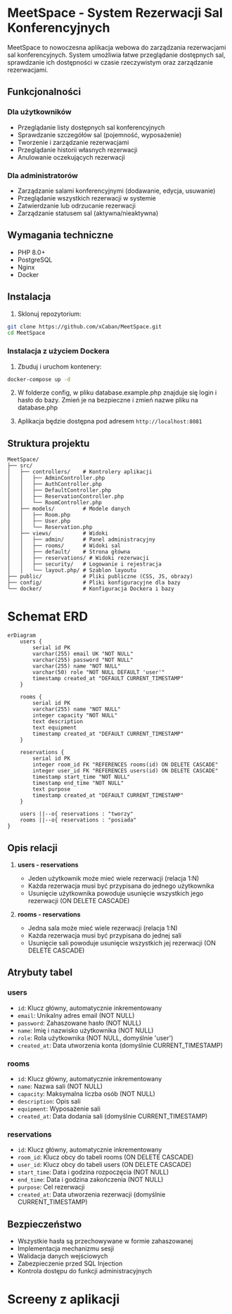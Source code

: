 # MeetSpace - System Rezerwacji Sal Konferencyjnych

MeetSpace to nowoczesna aplikacja webowa do zarządzania rezerwacjami sal konferencyjnych. System umożliwia łatwe przeglądanie dostępnych sal, sprawdzanie ich dostępności w czasie rzeczywistym oraz zarządzanie rezerwacjami.

## Funkcjonalności

### Dla użytkowników
- Przeglądanie listy dostępnych sal konferencyjnych
- Sprawdzanie szczegółów sal (pojemność, wyposażenie)
- Tworzenie i zarządzanie rezerwacjami
- Przeglądanie historii własnych rezerwacji
- Anulowanie oczekujących rezerwacji

### Dla administratorów
- Zarządzanie salami konferencyjnymi (dodawanie, edycja, usuwanie)
- Przeglądanie wszystkich rezerwacji w systemie
- Zatwierdzanie lub odrzucanie rezerwacji
- Zarządzanie statusem sal (aktywna/nieaktywna)

## Wymagania techniczne

- PHP 8.0+
- PostgreSQL
- Nginx
- Docker

## Instalacja

1. Sklonuj repozytorium:
```bash
git clone https://github.com/xCaban/MeetSpace.git
cd MeetSpace
```

### Instalacja z użyciem Dockera

1. Zbuduj i uruchom kontenery:
```bash
docker-compose up -d
```

2. W folderze config, w pliku database.example.php znajduje się login i hasło do bazy. Zmień je na bezpieczne i zmień nazwe pliku na database.php

3. Aplikacja będzie dostępna pod adresem `http://localhost:8081`

## Struktura projektu

```
MeetSpace/
├── src/
│   ├── controllers/    # Kontrolery aplikacji
│   │   ├── AdminController.php
│   │   ├── AuthController.php
│   │   ├── DefaultController.php
│   │   ├── ReservationController.php
│   │   └── RoomController.php
│   ├── models/         # Modele danych
│   │   ├── Room.php
│   │   ├── User.php
│   │   └── Reservation.php
│   ├── views/          # Widoki
│   │   ├── admin/      # Panel administracyjny
│   │   ├── rooms/      # Widoki sal
│   │   ├── default/    # Strona główna
│   │   ├── reservations/ # Widoki rezerwacji
│   │   ├── security/   # Logowanie i rejestracja
│   │   └── layout.php/ # Szablon layoutu
├── public/             # Pliki publiczne (CSS, JS, obrazy)
├── config/             # Pliki konfiguracyjne dla bazy
└── docker/             # Konfiguracja Dockera i bazy
```

# Schemat ERD

```mermaid
erDiagram
    users {
        serial id PK
        varchar(255) email UK "NOT NULL"
        varchar(255) password "NOT NULL"
        varchar(255) name "NOT NULL"
        varchar(50) role "NOT NULL DEFAULT 'user'"
        timestamp created_at "DEFAULT CURRENT_TIMESTAMP"
    }

    rooms {
        serial id PK
        varchar(255) name "NOT NULL"
        integer capacity "NOT NULL"
        text description
        text equipment
        timestamp created_at "DEFAULT CURRENT_TIMESTAMP"
    }

    reservations {
        serial id PK
        integer room_id FK "REFERENCES rooms(id) ON DELETE CASCADE"
        integer user_id FK "REFERENCES users(id) ON DELETE CASCADE"
        timestamp start_time "NOT NULL"
        timestamp end_time "NOT NULL"
        text purpose
        timestamp created_at "DEFAULT CURRENT_TIMESTAMP"
    }

    users ||--o{ reservations : "tworzy"
    rooms ||--o{ reservations : "posiada"
}
```
## Opis relacji

1. **users - reservations**
   - Jeden użytkownik może mieć wiele rezerwacji (relacja 1:N)
   - Każda rezerwacja musi być przypisana do jednego użytkownika
   - Usunięcie użytkownika powoduje usunięcie wszystkich jego rezerwacji (ON DELETE CASCADE)

2. **rooms - reservations**
   - Jedna sala może mieć wiele rezerwacji (relacja 1:N)
   - Każda rezerwacja musi być przypisana do jednej sali
   - Usunięcie sali powoduje usunięcie wszystkich jej rezerwacji (ON DELETE CASCADE)

## Atrybuty tabel

### users
- `id`: Klucz główny, automatycznie inkrementowany
- `email`: Unikalny adres email (NOT NULL)
- `password`: Zahaszowane hasło (NOT NULL)
- `name`: Imię i nazwisko użytkownika (NOT NULL)
- `role`: Rola użytkownika (NOT NULL, domyślnie 'user')
- `created_at`: Data utworzenia konta (domyślnie CURRENT_TIMESTAMP)

### rooms
- `id`: Klucz główny, automatycznie inkrementowany
- `name`: Nazwa sali (NOT NULL)
- `capacity`: Maksymalna liczba osób (NOT NULL)
- `description`: Opis sali
- `equipment`: Wyposażenie sali
- `created_at`: Data dodania sali (domyślnie CURRENT_TIMESTAMP)

### reservations
- `id`: Klucz główny, automatycznie inkrementowany
- `room_id`: Klucz obcy do tabeli rooms (ON DELETE CASCADE)
- `user_id`: Klucz obcy do tabeli users (ON DELETE CASCADE)
- `start_time`: Data i godzina rozpoczęcia (NOT NULL)
- `end_time`: Data i godzina zakończenia (NOT NULL)
- `purpose`: Cel rezerwacji
- `created_at`: Data utworzenia rezerwacji (domyślnie CURRENT_TIMESTAMP)


## Bezpieczeństwo

- Wszystkie hasła są przechowywane w formie zahaszowanej
- Implementacja mechanizmu sesji
- Walidacja danych wejściowych
- Zabezpieczenie przed SQL Injection
- Kontrola dostępu do funkcji administracyjnych

# Screeny z aplikacji


